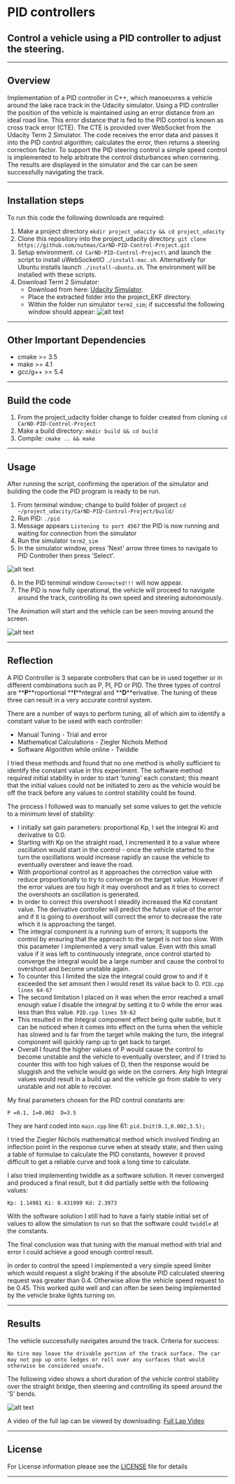 # PID controllers
## Control a vehicle using a PID controller to adjust the steering.

---

[//]: # (Image References)

[image1]: ./support/SimulatorStartup.png "Simulator Startup Window"
[image2]: ./support/PID_simulator.png " PID Simulator"
[image3]: ./support/PID_running.png " PID Running"
[image4]: ./support/PID.gif " PID Video Clip"


## Overview
Implementation of a PID controller in C++, which manoeuvres a vehicle around the lake race track in the Udacity simulator. Using a PID controller the position of the vehicle is maintained using an error distance from an ideal road line. This error distance that is fed to the PID control is known as cross track error (CTE). The CTE is provided over WebSocket from the Udacity Term 2 Simulator. The code receives the error data and passes it into the PID control algorithm; calculates the error, then returns a steering correction factor. To support the PID steering control a simple speed control is implemented to help arbitrate the control disturbances when cornering. The results are displayed in the simulator and the car can be seen successfully navigating the track.

---

## Installation steps

To run this code the following downloads are required:

1. Make a project directory `mkdir project_udacity && cd project_udacity`
2. Clone this repository into the project_udacity directory. `git clone https://github.com/nutmas/CarND-PID-Control-Project.git`
3. Setup environment. `cd CarND-PID-Control-Project\` and launch the script to install uWebSocketIO `./install-mac.sh`. Alternatively for Ubuntu installs launch `./install-ubuntu.sh`. The environment will be installed with these scripts.
4. Download Term 2 Simulator: 
      * Download from here: [Udacity Simulator](https://github.com/udacity/self-driving-car-sim/releases).
      * Place the extracted folder into the project_EKF directory. 
      * Within the folder run simulator `term2_sim`; if successful the following window should appear:
      ![alt text][image1]

---

## Other Important Dependencies

* cmake >= 3.5
* make >= 4.1 
* gcc/g++ >= 5.4

---

## Build the code

1. From the project_udacity folder change to folder created from cloning `cd CarND-PID-Control-Project`
2. Make a build directory: `mkdir build && cd build`
3. Compile: `cmake .. && make` 

---

## Usage

After running the script, confirming the operation of the simulator and building the code the PID program is ready to be run.

1. From terminal window; change to build folder of project `cd ~/project_udacity/CarND-PID-Control-Project/build/`
2. Run PID: `./pid `
3. Message appears `Listening to port 4567` the PID is now running and waiting for connection from the simulator
4. Run the simulator `term2_sim`
5. In the simulator window, press 'Next' arrow three times to navigate to PID Controller then press 'Select'.

![alt text][image2]

6. In the PID terminal window `Connected!!!` will now appear.
7. The PID is now fully operational, the vehicle will proceed to navigate around the track, controlling its own speed and steering autonomously.

The Animation will start and the vehicle can be seen moving around the screen.

![alt text][image3]

---

## Reflection

A PID Controller is 3 separate controllers that can be in used together or in different combinations such as P, PI, PD or PID. The three types of control are **__P__**roportional **__I__**ntegral and **__D__**erivative. The tuning of these three can result in a very accurate control system.

There are a number of ways to perform tuning, all of which aim to identify a constant value to be used with each controller: 

* Manual Tuning - Trial and error
* Mathematical Calculations - Ziegler Nichols Method
* Software Algorithm while online - Twiddle

I tried these methods and found that no one method is wholly sufficient to identify the constant value in this experiment. The software method required initial stability in order to start 'tuning' each constant; this meant that the initial values could not be initiated to zero as the vehicle would be off the track before any values to control stability could be found.

The process I followed was to manually set some values to get the vehicle to a minimum level of stability:

* I initially set gain parameters: proportional Kp, I set the integral Ki and derivative to 0.0.
* Starting with Kp on the straight road, I incremented it to a value where oscillation would start in the control - once the vehicle started to the turn the oscillations would increase rapidly an cause the vehicle to eventually oversteer and leave the road.
* With proportional control as it approaches the correction value with reduce proportionally to try to converge on the target value. However if the error values are too high it may overshoot and as it tries to correct the overshoots an oscillation is generated.
* In order to correct this overshoot I steadily increased the Kd constant value. The derivative controller will predict the future value of the error and if it is going to overshoot will correct the error to decrease the rate which it is approaching the target.
* The integral component is a running sum of errors; It supports the control by ensuring that the approach to the target is not too slow. With this parameter I implemented a very small value. Even with this small value if it was left to continuously integrate, once control started to converge the integral would be a large number and cause the control to overshoot and become unstable again. 
* To counter this I limited the size the integral could grow to and if it exceeded the set amount then I would reset its value back to 0.  `PID.cpp lines 64-67`
* The second limitation I placed on it was when the error reached a small enough value I disable the integral by setting it to 0 while the error was less than this value. `PID.cpp lines 59-62`
* This resulted in the Integral component effect being quite subtle, but it can be noticed when it comes into effect on the turns when the vehicle has slowed and is far from the target while making the turn, the integral component will quickly ramp up to get back to target.
* Overall I found the higher values of P would cause the control to become unstable and the vehicle to eventually oversteer, and if I tried to counter this with too high values of D, then the response would be sluggish and the vehicle would go wide on the corners. Any high Integral values would result in a build up and the vehicle go from stable to very unstable and not able to recover.

My final parameters chosen for the PID control constants are: 

`P =0.1, I=0.002  D=3.5` 

They are hard coded into `main.cpp` line 61: `pid.Init(0.1,0.002,3.5);`

I tried the Ziegler Nichols mathematical method which involved finding an inflection point in the response curve when at steady state, and then using a table of formulae to calculate the PID constants, however it proved difficult to get a reliable curve and took a long time to calculate.

I also tried implementing twiddle as a software solution. It never converged and produced a final result, but it did partially settle with the following values:

`Kp: 1.14981 Ki: 0.431999 Kd: 2.3973`

With the software solution I still had to have a fairly stable initial set of values to allow the simulation to run so that the software could `twiddle` at the constants.

The final conclusion was that tuning with the manual method with trial and error I could achieve a good enough control result.

In order to control the speed I implemented a very simple speed limiter which would request a slight braking  if the absolute PID calculated steering request was greater than 0.4. Otherwise allow the vehicle speed request to be 0.45. This worked quite well and can often be seen being implemented by the vehicle brake lights turning on.


---

## Results

The vehicle successfully navigates around the track. 
Criteria for success:

 `No tire may leave the drivable portion of the track surface. The car may not pop up onto ledges or roll over any surfaces that would otherwise be considered unsafe.` 

 The following video shows a short duration of the vehicle control stability over the straight bridge, then steering and controlling its speed around the 'S' bends.

![alt text][image4]

A video of the full lap can be viewed by downloading: [Full Lap Video](./support/FullVideo_480.mov)



---

## License

For License information please see the [LICENSE](./LICENSE) file for details

---

